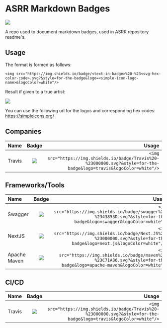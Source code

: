 # ASRR Markdown Badges
<img src ="https://img.shields.io/badge/Powered%20By-ASRR-red?style=for-the-badge"/>

A repo used to document markdown badges, used in ASRR repository readme's.


## Usage
The format is formed as follows:

`<img src="https://img.shields.io/badge/<text-in-badge>%20-%23<svg-hex-color-code>.svg?&style=for-the-badge&logo=<simple-icon-logo-name>&logoColor=white"/>`

Result if given to a true artist:

<img src="https://img.shields.io/badge/Happy Meal%20-%23123123.svg?&style=for-the-badge&logo=mcdonald's&logoColor=white"/>



You can use the following url for the logos and corresponding hex codes:
https://simpleicons.org/

## Companies
| Name   | Badge        |   Usage |
| :------------- |:-------------:| -----------: |
| Travis | <img src="https://img.shields.io/badge/ASRR%20-%23000000.svg?&style=for-the-badge&logo=travis&logoColor=white"/> | `<img src="https://img.shields.io/badge/Travis%20-%23000000.svg?&style=for-the-badge&logo=travis&logoColor=white"/>` |


## Frameworks/Tools
| Name   | Badge        |   Usage |
| :------------- |:-------------:| -----------: |
| Swagger      | <img src="https://img.shields.io/badge/swagger%20-%2343853D.svg?&style=for-the-badge&logo=swagger&logoColor=white"/> |  `<img src="https://img.shields.io/badge/swagger%20-%2343853D.svg?&style=for-the-badge&logo=swagger&logoColor=white"/>` |
|  NextJS   |   <img src="https://img.shields.io/badge/Next.JS%20-%23000000.svg?&style=for-the-badge&logo=next.js&logoColor=white"/>   | `<img src="https://img.shields.io/badge/Next.JS%20-%23000000.svg?&style=for-the-badge&logo=next.js&logoColor=white"/> ` |
| Apache Maven | <img src="https://img.shields.io/badge/maven%20-%23C71A36.svg?&style=for-the-badge&logo=apache-maven&logoColor=white"/> | `<img src="https://img.shields.io/badge/maven%20-%23C71A36.svg?&style=for-the-badge&logo=apache-maven&logoColor=white"/>` |

## CI/CD
| Name   | Badge        |   Usage |
| :------------- |:-------------:| -----------: |
| Travis | <img src="https://img.shields.io/badge/Travis%20-%23000000.svg?&style=for-the-badge&logo=travis&logoColor=white"/> | `<img src="https://img.shields.io/badge/Travis%20-%23000000.svg?&style=for-the-badge&logo=travis&logoColor=white"/>` |
